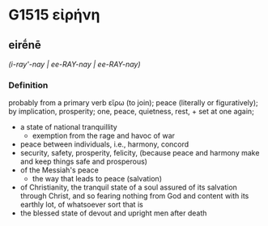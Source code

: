 # G1515 εἰρήνη

## eirḗnē

_(i-ray'-nay | ee-RAY-nay | ee-RAY-nay)_

### Definition

probably from a primary verb εἴρω (to join); peace (literally or figuratively); by implication, prosperity; one, peace, quietness, rest, + set at one again; 

- a state of national tranquillity
  - exemption from the rage and havoc of war
- peace between individuals, i.e., harmony, concord
- security, safety, prosperity, felicity, (because peace and harmony make and keep things safe and prosperous)
- of the Messiah's peace
  - the way that leads to peace (salvation)
- of Christianity, the tranquil state of a soul assured of its salvation through Christ, and so fearing nothing from God and content with its earthly lot, of whatsoever sort that is
- the blessed state of devout and upright men after death
